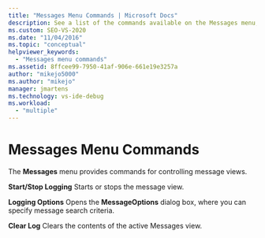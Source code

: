 ```yaml
---
title: "Messages Menu Commands | Microsoft Docs"
description: See a list of the commands available on the Messages menu, with a brief description of each.
ms.custom: SEO-VS-2020
ms.date: "11/04/2016"
ms.topic: "conceptual"
helpviewer_keywords:
  - "Messages menu commands"
ms.assetid: 8ffcee99-7950-41af-906e-661e19e3257a
author: "mikejo5000"
ms.author: "mikejo"
manager: jmartens
ms.technology: vs-ide-debug
ms.workload:
  - "multiple"
---
```

# Messages Menu Commands
The **Messages** menu provides commands for controlling message views.

 **Start/Stop Logging**
 Starts or stops the message view.

 **Logging Options**
 Opens the **MessageOptions** dialog box, where you can specify message search criteria.

 **Clear Log**
 Clears the contents of the active Messages view.